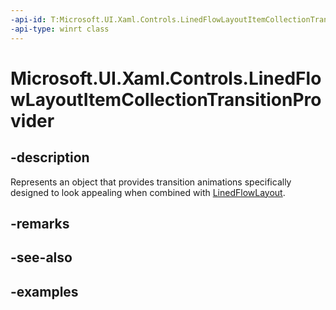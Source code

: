 ```yaml
---
-api-id: T:Microsoft.UI.Xaml.Controls.LinedFlowLayoutItemCollectionTransitionProvider
-api-type: winrt class
---
```


# Microsoft.UI.Xaml.Controls.LinedFlowLayoutItemCollectionTransitionProvider

<!--
public class LinedFlowLayoutItemCollectionTransitionProvider : Microsoft.UI.Xaml.Controls.ItemCollectionTransitionProvider
-->


## -description

Represents an object that provides transition animations specifically designed to look appealing when combined with [LinedFlowLayout](linedflowlayout.md).

## -remarks

## -see-also

## -examples


